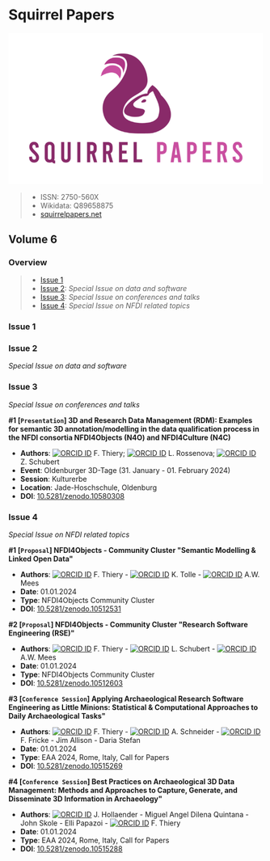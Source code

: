 # Squirrel Papers

![Squirrel Papers Logo](https://raw.githubusercontent.com/squirrelpapers/overview/main/docs/sqp_logo.png)

> * ISSN: 2750-560X
> * Wikidata: Q89658875
> * [squirrelpapers.net](https://squirrelpapers.net)

## Volume 6

### Overview

> * [Issue 1](#issue-1)
> * [Issue 2](#issue-2): *Special Issue on data and software*
> * [Issue 3](#issue-3): *Special Issue on conferences and talks*
> * [Issue 4](#issue-4): *Special Issue on NFDI related topics*

### Issue 1

### Issue 2

*Special Issue on data and software*

### Issue 3

*Special Issue on conferences and talks*

**#1 [`Presentation`] 3D and Research Data Management (RDM): Examples for semantic 3D annotation/modelling in the data qualification process in the NFDI consortia NFDI4Objects (N4O) and NFDI4Culture (N4C)**
* **Authors**: [![ORCID ID](http://info.orcid.org/wp-content/uploads/2019/11/orcid_16x16.png)](http://orcid.org/0000-0002-3246-3531) F. Thiery; [![ORCID ID](http://info.orcid.org/wp-content/uploads/2019/11/orcid_16x16.png)](http://orcid.org/0000-0002-5190-1867) L. Rossenova; [![ORCID ID](http://info.orcid.org/wp-content/uploads/2019/11/orcid_16x16.png)](http://orcid.org/0000-0001-9043-3632)  Z. Schubert
* **Event**: Oldenburger 3D-Tage (31. January - 01. February 2024)
* **Session**: Kulturerbe
* **Location**: Jade-Hoschschule, Oldenburg
* **DOI**: [10.5281/zenodo.10580308](https://doi.org/10.5281/zenodo.10580308)

### Issue 4

*Special Issue on NFDI related topics*

**#1 [`Proposal`] NFDI4Objects - Community Cluster "Semantic Modelling & Linked Open Data"**
* **Authors**: [![ORCID ID](http://info.orcid.org/wp-content/uploads/2019/11/orcid_16x16.png)](http://orcid.org/0000-0002-3246-3531) F. Thiery - [![ORCID ID](http://info.orcid.org/wp-content/uploads/2019/11/orcid_16x16.png)](http://orcid.org/0000-0002-9953-7638) K. Tolle - [![ORCID ID](http://info.orcid.org/wp-content/uploads/2019/11/orcid_16x16.png)](http://orcid.org/0000-0002-7634-5342) A.W. Mees
* **Date**: 01.01.2024
* **Type**: NFDI4Objects Community Cluster
* **DOI**: [10.5281/zenodo.10512531](https://doi.org/10.5281/zenodo.10512531)

**#2 [`Proposal`] NFDI4Objects - Community Cluster "Research Software Engineering (RSE)"**
* **Authors**: [![ORCID ID](http://info.orcid.org/wp-content/uploads/2019/11/orcid_16x16.png)](http://orcid.org/0000-0002-3246-3531) F. Thiery - [![ORCID ID](http://info.orcid.org/wp-content/uploads/2019/11/orcid_16x16.png)](http://orcid.org/0000-0003-4889-9353) L. Schubert - [![ORCID ID](http://info.orcid.org/wp-content/uploads/2019/11/orcid_16x16.png)](http://orcid.org/0000-0002-7634-5342) A.W. Mees
* **Date**: 01.01.2024
* **Type**: NFDI4Objects Community Cluster
* **DOI**: [10.5281/zenodo.10512603](https://doi.org/10.5281/zenodo.10512603)

**#3 [`Conference Session`] Applying Archaeological Research Software Engineering as Little Minions: Statistical & Computational Approaches to Daily Archaeological Tasks"**
* **Authors**: [![ORCID ID](http://info.orcid.org/wp-content/uploads/2019/11/orcid_16x16.png)](http://orcid.org/0000-0002-3246-3531) F. Thiery - [![ORCID ID](http://info.orcid.org/wp-content/uploads/2019/11/orcid_16x16.png)](http://orcid.org/0000-0002-1854-6760) A. Schneider - [![ORCID ID](http://info.orcid.org/wp-content/uploads/2019/11/orcid_16x16.png)](http://orcid.org/0000-0003-3223-2079) F. Fricke - Jim Allison - Daria Stefan
* **Date**: 01.01.2024
* **Type**: EAA 2024, Rome, Italy, Call for Papers
* **DOI**: [10.5281/zenodo.10515269](https://doi.org/10.5281/zenodo.10515269)

**#4 [`Conference Session`] Best Practices on Archaeological 3D Data Management: Methods and Approaches to Capture, Generate, and Disseminate 3D Information in Archaeology"**
* **Authors**: [![ORCID ID](http://info.orcid.org/wp-content/uploads/2019/11/orcid_16x16.png)](http://orcid.org/0000-0001-7933-3518) J. Hollaender - Miguel Angel Dilena Quintana - John Skole - Elli Papazoi - [![ORCID ID](http://info.orcid.org/wp-content/uploads/2019/11/orcid_16x16.png)](http://orcid.org/0000-0002-3246-3531) F. Thiery
* **Date**: 01.01.2024
* **Type**: EAA 2024, Rome, Italy, Call for Papers
* **DOI**: [10.5281/zenodo.10515288](https://doi.org/10.5281/zenodo.10515288)
